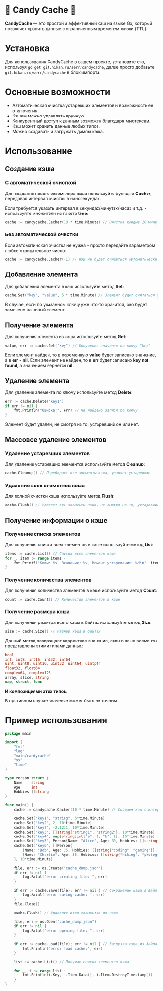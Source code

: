 # :candy: Candy Cache :candy:

**CandyCache** — это простой и эффективный кэш на языке Go, который позволяет хранить данные с ограниченным временем жизни (**TTL**). 

# Установка

Для использования CandyCache в вашем проекте, установите его, используя ```go get git.hikan.ru/serr/candycache```, далее просто добавьте ```git.hikan.ru/serr/candycache``` в блок импорта.

# Основные возможности

- Автоматическая очистка устаревших элементов и возможность ее отключения.
- Кэшем можно управлять вручную.
- Конкурентный доступ к данным возможен благодаря мьютексам.
- Кэш может хранить данные любых типов.
- Можно создавать и загружать дампы кэша.

# Использование

## Создание кэша

### С автоматической очисткой

Для создания нового экземпляра кэша используйте функцию **Cacher**, передавая интервал очистки в наносекундах.

Если требуется указать интервал в секундах/минутах/часах и т.д. - используйте множители из пакета **time**:
```go
cache := candycache.Cacher(10 * time.Minute) // Очистка каждые 10 минут
```

### Без автоматической очистки

Если автоматичская очистка не нужна - просто передайте параметром любое отрицательное число:

```go
cache := candycache.Cacher(-1) // Кэш не будет очищаться автоматически
```

## Добавление элемента

Для добавления элемента в кэш используйте метод **Set**:
```go
cache.Set("key", "value", 5 * time.Minute) // Элемент будет считаться устаревшим через 5 минут
```
В случае, если по указанном ключу уже что-то хранится, оно будет заменено на новый элемент.

## Получение элемента

Для получения элемента из кэша используйте метод **Get**:

```go
value, err := cache.Get("key") // Получение значения по ключу "key"
```
Если элемент найден, то в переменную **value** будет записано значение, а в **err** - **nil**. Если элемент не найден, то в **err** будет записано **key not found**, а значением вернется **nil**.

## Удаление элемента

Для удаления элемента по ключу используйте метод **Delete**:

```go
err := cache.Delete("key1")
if err != nil {
    fmt.Println("Ошибка:", err) // Не найдено записи по ключу
}
```

Элемент будет удален, не смотря на то, устаревший он или нет.

## Массовое удаление элементов

### Удаление устаревших элементов

Для удаления устаревших элементов используйте метод **Cleanup**:

```go
cache.Cleanup() // Перебирает все элементы кэша, удаляет устаревшие
```

### Удаление всех элементов кэша

Для полной очистки кэша используйте метод **Flush**:

```go
cache.Flush() // Удаляет все элементы кэша, не смотря на то, устаревшие они или нет
```

## Получение информации о кэше

### Получение списка элементов

Для получения списка всех элементов в кэше используйте метод **List**:

```go
items := cache.List() // Список всех элементов кэша
for _, item := range items {
    fmt.Printf("Ключ: %s, Значение: %v, Момент устаревания: %d\n", item.Key, item.Item.Data(), item.Item.DestroyTimestamp())
}
```

### Получение количества элементов

Для получения количества элементов в кэше используйте метод **Count**:

```go
count := cache.Count() // Количество элементов в кэше
```

### Получение размера кэша

Для получения размера всего кэша в байтах используйте метод **Size**:

```go
size := cache.Size() // Размер кэша в байтах
```

Данный метод возвращает корректное значение, если в кэше элементы представлены этими типами данных:

```go
bool
int, int8, int16, int32, int64
uint, uint8, uint16, uint32, uint64, uintptr
float32, float64
complex64, complex128
array, slice, string
map, struct, func
```

**И композициями этих типов**.

В противном случае значение может быть не точным.

# Пример использования

```go
package main

import (
	"fmt"
	"log"
	"main/candycache"
	"os"
	"time"
)

type Person struct {
	Name    string
	Age     int
	Hobbies []string
}

func main() {
	cache := candycache.Cacher(10 * time.Minute) // Создаем кэш с интервалом очистки 10 минут

	cache.Set("key1", "string", 5*time.Minute)
	cache.Set("key2", 2, 10*time.Minute)
	cache.Set("key7", -2.1231, 10*time.Minute)
	cache.Set("key3", []string{"string1", "string2"}, 10*time.Minute)
	cache.Set("key4", map[string]int{"a": 1, "b": 2}, 10*time.Minute)
	cache.Set("key5", Person{Name: "Alice", Age: 30, Hobbies: []string{"reading", "swimming"}}, 10*time.Minute)
	cache.Set("key6", []Person{
		{Name: "Bob", Age: 25, Hobbies: []string{"coding", "gaming"}},
		{Name: "Charlie", Age: 35, Hobbies: []string{"hiking", "photography"}},
	}, 10*time.Minute)

	file, err := os.Create("cache_dump.json")
	if err != nil {
		log.Fatal("error creating file: ", err)
	}

	if err := cache.Save(file); err != nil { // Сохранение кэша в файл
		log.Fatal("error saving cache: ", err)
	}
	file.Close()

	cache.Flush() // Удаление всех элементов из кэша

	file, err = os.Open("cache_dump.json")
	if err != nil {
		log.Fatal("error opening file: ", err)
	}

	if err := cache.Load(file); err != nil { // Загрузка кэша из файла
		fmt.Println("error load cache:", err)
	}

	list := cache.List() // Получаю список элементов кэша

	for _, i := range list {
		fmt.Println(i.Key, i.Item.Data(), i.Item.DestroyTimestamp())
	}
}
```